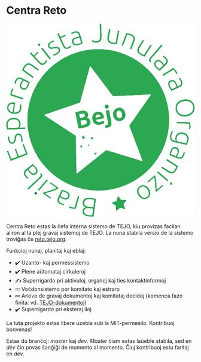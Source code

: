# Centra Reto

![Emblemo de Centra Reto](files/web/static/images/bejo.png)

Centra Reto estas la ĉefa interna sistemo de TEJO, kiu provizas facilan aliron al la plej gravaj sistemoj de TEJO. La nuna stabila versio de la sistemo troviĝas ĉe [reto.tejo.org](https://reto.tejo.org).

Funkcioj nunaj, planitaj kaj eblaj:

- ✔️ Uzanto- kaj permessistemo
- ✔️ Plene aŭtomataj cirkuleroj
- ✍ Superrigardo pri aktivuloj, organoj kaj ties kontaktinformoj
- 💤 Voĉdonsistemo por komitato kaj estraro
- 💤 Arkivo de gravaj dokumentoj kaj komitataj decidoj
  (komenca fazo finita: vd. [TEJO-dokumentoj](https://github.com/tejoesperanto/dokumentoj/blob/master/INDEKSO.md))
- ✔️ Superrigardo pri eksteraj iloj

La tuta projekto estas libere uzebla sub la MIT-permesilo. Kontribuoj bonvenas!

Estas du branĉoj: *master* kaj *dev*. *Master* ĉiam estas laŭeble stabila, sed en *dev* ĉio povas ŝanĝiĝi de momento al momento. Ĉiuj kontribuoj estu faritaj en *dev*.
